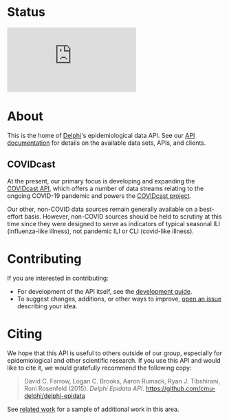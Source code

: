 # Status

[![Deploy Status](https://delphi.cmu.edu/~automation/public/github_deploy_repo/badge.php?repo=cmu-delphi/delphi-epidata)](#)

# About

This is the home of [Delphi](https://delphi.cmu.edu/)'s epidemiological data
API. See our [API documentation](https://cmu-delphi.github.io/delphi-epidata/)
for details on the available data sets, APIs, and clients.

## COVIDcast

At the present, our primary focus is developing and expanding the
[COVIDcast API](https://cmu-delphi.github.io/delphi-epidata/api/covidcast.html),
which offers a number of data streams relating to the ongoing COVID-19
pandemic and powers the [COVIDcast project](https://covidcast.cmu.edu/).

Our other, non-COVID data sources remain generally available on a best-effort
basis. However, non-COVID sources should be held to scrutiny at this time since
they were designed to serve as indicators of typical seasonal ILI
(influenza-like illness), not pandemic ILI or CLI (covid-like illness).

# Contributing

If you are interested in contributing:

- For development of the API itself, see the
  [development guide](docs/epidata_development.md).
- To suggest changes, additions, or other ways to improve,
  [open an issue](https://github.com/cmu-delphi/delphi-epidata/issues/new)
  describing your idea.

# Citing

We hope that this API is useful to others outside of our group, especially for
epidemiological and other scientific research. If you use this API and would
like to cite it, we would gratefully recommend the following copy:

> David C. Farrow,
> Logan C. Brooks,
> Aaron Rumack,
> Ryan J. Tibshirani,
> Roni Rosenfeld
> (2015).
> _Delphi Epidata API_.
> https://github.com/cmu-delphi/delphi-epidata

See [related work](docs/related_work.md) for a sample of additional work in
this area.
